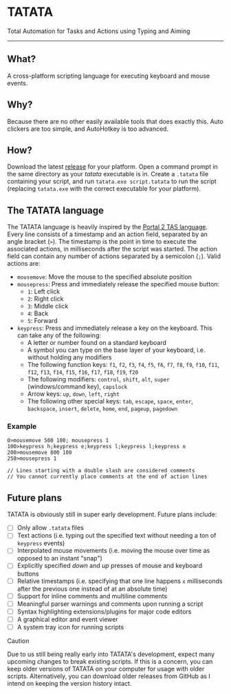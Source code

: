 # TATATA

Total Automation for Tasks and Actions using Typing and Aiming

---

## What?

A cross-platform scripting language for executing keyboard and mouse events.

## Why?

Because there are no other easily available tools that does exactly this. Auto clickers are too simple, and AutoHotkey
is too advanced.

## How?

Download the latest [release](https://github.com/soni801/tatata/releases) for your platform. Open a command prompt in
the same directory as your _tatata_ executable is in. Create a `.tatata` file containing your script, and run
`tatata.exe script.tatata` to run the script (replacing `tatata.exe` with the correct executable for your platform).

## The TATATA language

The TATATA language is heavily inspired by the [Portal 2 TAS language](https://wiki.portal2.sr/TASing). Every line
consists of a timestamp and an action field, separated by an angle bracket (`>`). The timestamp is the point in time to
execute the associated actions, in milliseconds after the script was started. The action field can contain any number of
actions separated by a semicolon (`;`). Valid actions are:

- `mousemove`: Move the mouse to the specified absolute position
- `mousepress`: Press and immediately release the specified mouse button:
  - `1`: Left click
  - `2`: Right click
  - `3`: Middle click
  - `4`: Back
  - `5`: Forward
- `keypress`: Press and immediately release a key on the keyboard. This can take any of the following:
  - A letter or number found on a standard keyboard
  - A symbol you can type on the base layer of your keyboard, i.e. without holding any modifiers
  - The following function keys: `f1`, `f2`, `f3`, `f4`, `f5`, `f6`, `f7`, `f8`, `f9`, `f10`, `f11`, `f12`, `f13`,
  `f14`, `f15`, `f16`, `f17`, `f18`, `f19`, `f20`
  - The following modifiers: `control`, `shift`, `alt`, `super` (windows/command key), `capslock`
  - Arrow keys: `up`, `down`, `left`, `right`
  - The following other special keys: `tab`, `escape`, `space`, `enter`, `backspace`, `insert`, `delete`, `home`, `end`,
  `pageup`, `pagedown`

### Example

```
0>mousemove 500 100; mousepress 1
100>keypress h;keypress e;keypress l;keypress l;keypress o
200>mousemove 800 100
250>mousepress 1

// Lines starting with a double slash are considered comments
// You cannot currently place comments at the end of action lines
```

## Future plans

TATATA is obviously still in super early development. Future plans include:

- [ ] Only allow `.tatata` files
- [ ] Text actions (i.e. typing out the specified text without needing a ton of `keypress` events)
- [ ] Interpolated mouse movements (i.e. moving the mouse over time as opposed to an instant "snap")
- [ ] Explicitly specified _down_ and _up_ presses of mouse and keyboard buttons
- [ ] Relative timestamps (i.e. specifying that one line happens `x` milliseconds after the previous one instead of at an
absolute time)
- [ ] Support for inline comments and multiline comments
- [ ] Meaningful parser warnings and comments upon running a script
- [ ] Syntax highlighting extensions/plugins for major code editors
- [ ] A graphical editor and event viewer
- [ ] A system tray icon for running scripts

> [!CAUTION]
> Due to us still being really early into TATATA's development, expect many upcoming changes to break existing scripts.
> If this is a concern, you can keep older versions of TATATA on your computer for usage with older scripts.
> Alternatively, you can download older releases from GitHub as I intend on keeping the version history intact.
